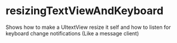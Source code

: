 # resizingTextViewAndKeyboard
Shows how to make a UItextView resize it self and how to listen for keyboard change notifications (Like a message client)
